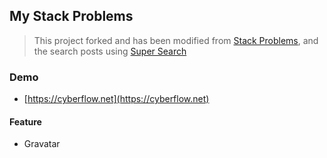 ## My Stack Problems

> This project forked and has been modified from [Stack Problems](https://github.com/agusmakmun/agusmakmun.github.io), and the search posts using [Super Search](https://github.com/chinchang/super-search)

### Demo
* [https://cyberflow.net](https://cyberflow.net)

#### Feature

* Gravatar

